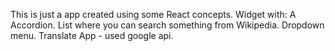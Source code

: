 This is just a app created using some React concepts.
Widget with:
A Accordion.
List where you can search something from Wikipedia.
Dropdown menu.
Translate App - used google api.
